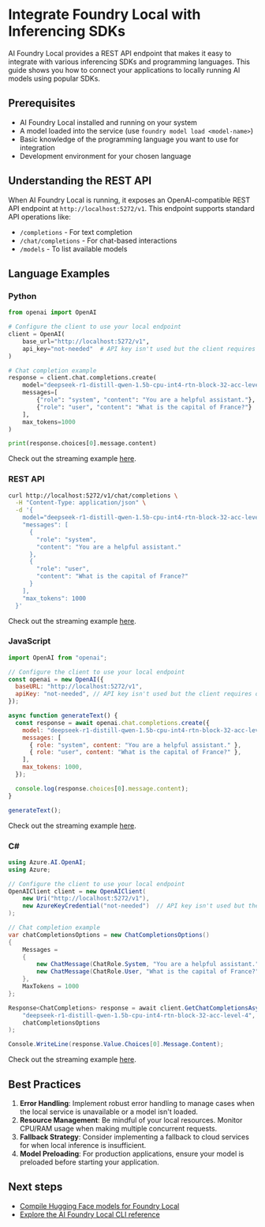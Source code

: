 # Integrate Foundry Local with Inferencing SDKs

AI Foundry Local provides a REST API endpoint that makes it easy to integrate with various inferencing SDKs and programming languages. This guide shows you how to connect your applications to locally running AI models using popular SDKs.

## Prerequisites

- AI Foundry Local installed and running on your system
- A model loaded into the service (use `foundry model load <model-name>`)
- Basic knowledge of the programming language you want to use for integration
- Development environment for your chosen language

## Understanding the REST API

When AI Foundry Local is running, it exposes an OpenAI-compatible REST API endpoint at `http://localhost:5272/v1`. This endpoint supports standard API operations like:

- `/completions` - For text completion
- `/chat/completions` - For chat-based interactions
- `/models` - To list available models

## Language Examples

### Python

```python
from openai import OpenAI

# Configure the client to use your local endpoint
client = OpenAI(
    base_url="http://localhost:5272/v1",
    api_key="not-needed"  # API key isn't used but the client requires one
)

# Chat completion example
response = client.chat.completions.create(
    model="deepseek-r1-distill-qwen-1.5b-cpu-int4-rtn-block-32-acc-level-4",  # Use the id of your loaded model, found in 'foundry service ps'
    messages=[
        {"role": "system", "content": "You are a helpful assistant."},
        {"role": "user", "content": "What is the capital of France?"}
    ],
    max_tokens=1000
)

print(response.choices[0].message.content)
```
Check out the streaming example [here](./includes/integrate-examples/python.md).

### REST API

```bash
curl http://localhost:5272/v1/chat/completions \
  -H "Content-Type: application/json" \
  -d '{
    model="deepseek-r1-distill-qwen-1.5b-cpu-int4-rtn-block-32-acc-level-4", 
    "messages": [
      {
        "role": "system",
        "content": "You are a helpful assistant."
      },
      {
        "role": "user",
        "content": "What is the capital of France?"
      }
    ],
    "max_tokens": 1000
  }'
```

Check out the streaming example [here](./includes/integrate-examples/rest.md).

### JavaScript

```javascript
import OpenAI from "openai";

// Configure the client to use your local endpoint
const openai = new OpenAI({
  baseURL: "http://localhost:5272/v1",
  apiKey: "not-needed", // API key isn't used but the client requires one
});

async function generateText() {
  const response = await openai.chat.completions.create({
    model: "deepseek-r1-distill-qwen-1.5b-cpu-int4-rtn-block-32-acc-level-4", // Use the id of your loaded model, found in 'foundry service ps'
    messages: [
      { role: "system", content: "You are a helpful assistant." },
      { role: "user", content: "What is the capital of France?" },
    ],
    max_tokens: 1000,
  });

  console.log(response.choices[0].message.content);
}

generateText();
```

Check out the streaming example [here](./includes/integrate-examples/javascript.md).

### C#

```csharp
using Azure.AI.OpenAI;
using Azure;

// Configure the client to use your local endpoint
OpenAIClient client = new OpenAIClient(
    new Uri("http://localhost:5272/v1"),
    new AzureKeyCredential("not-needed")  // API key isn't used but the client requires one
);

// Chat completion example
var chatCompletionsOptions = new ChatCompletionsOptions()
{
    Messages =
    {
        new ChatMessage(ChatRole.System, "You are a helpful assistant."),
        new ChatMessage(ChatRole.User, "What is the capital of France?")
    },
    MaxTokens = 1000
};

Response<ChatCompletions> response = await client.GetChatCompletionsAsync(
    "deepseek-r1-distill-qwen-1.5b-cpu-int4-rtn-block-32-acc-level-4", // Use the id of your loaded model, found in 'foundry service ps'
    chatCompletionsOptions
);

Console.WriteLine(response.Value.Choices[0].Message.Content);
```

Check out the streaming example [here](./includes/integrate-examples/csharp.md).

## Best Practices

1. **Error Handling**: Implement robust error handling to manage cases when the local service is unavailable or a model isn't loaded.
2. **Resource Management**: Be mindful of your local resources. Monitor CPU/RAM usage when making multiple concurrent requests.
3. **Fallback Strategy**: Consider implementing a fallback to cloud services for when local inference is insufficient.
4. **Model Preloading**: For production applications, ensure your model is preloaded before starting your application.

## Next steps

- [Compile Hugging Face models for Foundry Local](./compile-models-for-foundry-local.md)
- [Explore the AI Foundry Local CLI reference](../reference/reference-cli.md)
